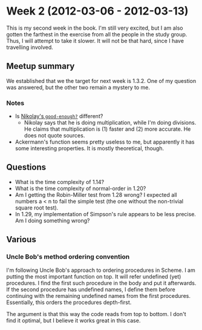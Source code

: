 # Week 2 (2012-03-06 - 2012-03-13)

This is my second week in the book. I'm still very excited, but I am also gotten the farthest in the exercise from all the people in the study group. Thus, I will attempt to take it slower. It will not be that hard, since I have travelling involved.

## Meetup summary

We established that we the target for next week is 1.3.2. One of my question was answered, but the other two remain a mystery to me.

### Notes
* Is [Nikolay's `good-enough?`][nb-01-07] different?
  * Nikolay says that he is doing multiplication, while I'm doing divisions. He claims that multiplication is (1) faster and (2) more accurate. He does not quote sources.
* Ackermann's function seems pretty useless to me, but apparently it has some interesting properties. It is mostly theoretical, though.

[nb-01-07]: https://github.com/nb/sicp/blob/a468e7e08c03cde42b317d94b5cf0e4db7613212/1.7.scm

## Questions

* What is the time complexity of 1.14?
* What is the time complexity of normal-order in 1.20?
* Am I getting the Robin-Miller test from 1.28 wrong? I expected all numbers a < n to fail the simple test (the one without the non-trivial square root test).
* In 1.29, my implementation of Simpson's rule appears to be less precise. Am I doing something wrong?

## Various

### Uncle Bob's method ordering convention

I'm following Uncle Bob's approach to ordering procedures in Scheme. I am putting the most important function on top. It will refer undefined (yet) procedures. I find the first such procedure in the body and put it afterwards. If the second procedure has undefined names, I define them before continuing with the remaining undefined names from the first procedures. Essentially, this orders the procedures depth-first.

The argument is that this way the code reads from top to bottom. I don't find it optimal, but I believe it works great in this case.
